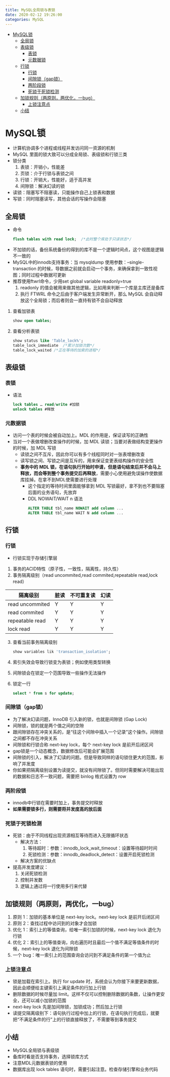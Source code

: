 ```yaml
---
title: MySQL全局锁与表锁
date: 2020-02-12 19:26:00
categories: MySQL
---
```

<!-- TOC START min:1 max:3 link:true asterisk:false update:true -->
- [MySQL锁](#mysql锁)
  - [全局锁](#全局锁)
  - [表级锁](#表级锁)
    - [表锁](#表锁)
    - [元数据锁](#元数据锁)
  - [行锁](#行锁)
    - [行锁](#行锁-1)
    - [间隙锁（gap锁）](#间隙锁gap锁)
    - [两阶段锁](#两阶段锁)
    - [死锁于死锁检测](#死锁于死锁检测)
  - [加锁规则（两原则，两优化，一bug）](#加锁规则两原则两优化一bug)
    - [上锁注意点](#上锁注意点)
  - [小结](#小结)
<!-- TOC END -->
<!--more-->

# MySQL锁
- 计算机协调多个进程或线程并发访问同一资源的机制
- MySQL 里面的锁大致可以分成全局锁、表级锁和行锁三类
- 锁分类
  1. 表锁：开销小，性能差
  2. 页锁：介于行锁与表锁之间
  3. 行锁：开销大，性能好，适于高并发
  4. 间隙锁：解决幻读的锁
- 读锁：阻塞写不阻塞读，只能操作自己上锁表和数据
- 写锁：同时阻塞读写，其他会话的写操作会阻塞

## 全局锁
- 命令
  ```sql
  flush tables with read lock;  /*此时整个库处于只读状态*/
  ```
- 不加锁的话，备份系统备份的得到的库不是一个逻辑时间点，这个视图是逻辑不一致的
- MySQL中的innodb支持事务：当 mysqldump 使用参数：–single-transaction 的时候，导数据之前就会启动一个事务，来确保拿到一致性视图；同时过程中数据可更新
- 推荐使用ftwrl命令，少用set global variable readonly=true
  1. readonly 的值会被用来做其他逻辑，比如用来判断一个库是主库还是备库
  2. 执行 FTWRL 命令之后由于客户端发生异常断开，那么 MySQL 会自动释放这个全局锁；而后者则会一直持有锁不会自动释放

1. 查看加锁表
    ```sql
    show open tables;
    ```
2.  查看分析表锁
    ```sql
    show status like 'Table_lock%';
    table_lock_immediate  /*累计加锁次数*/
    table_lock_waited /*正在等待的加索的进程*/
    ```

## 表级锁

### 表锁
- 语法
  ```sql
  lock tables … read/write #加锁
  unlock tables #释放
  ```

### 元数据锁
- 访问一个表的时候会被自动加上。MDL 的作用是，保证读写的正确性
- 当对一个表做增删改查操作的时候，加 MDL 读锁；当要对表做结构变更操作的时候，加 MDL 写锁
  - 读锁之间不互斥，因此你可以有多个线程同时对一张表增删改查
  - 读写锁之间、写锁之间是互斥的，用来保证变更表结构操作的安全性
  - **事务中的 MDL 锁，在语句执行开始时申请，但是语句结束后并不会马上释放，而会等到整个事务提交后再释放**，需要小心使用避免误操作使数据库挂掉。在拿不到MDL使需要进行处理
    - 这个指定的等待时间里面能够拿到 MDL 写锁最好，拿不到也不要阻塞后面的业务语句，先放弃
    - DDL NOWAIT/WAIT n 语法
      ```sql
      ALTER TABLE tbl_name NOWAIT add column ...
      ALTER TABLE tbl_name WAIT N add column ...
      ```

## 行锁

### 行锁
- 行锁实现于存储引擎层
1. 事务的ACID特性（原子性，一致性，隔离性，持久性）
2. 事务隔离级别（read uncommited,read commited,repeatable read,lock read）

  隔离级别|脏读|不可重复读|幻读
  ---|---|---|---
  read uncommited | Y | Y | Y
  read commited | Y | Y| Y
  repeatable read | Y | Y | Y
  lock read | Y | Y | Y

3. 查看当前事务隔离级别
    ```sql
    show variables lik 'transaction_isolation';
    ```

4. 索引失效会导致行锁变为表锁；例如使用类型转换
5. 间隙锁会在锁定一个范围导致一些操作无法操作
6. 锁定一行
    ```sql
    select * from s for update;
    ```

### 间隙锁（gap锁）
- 为了解决幻读问题，InnoDB 引入新的锁，也就是间隙锁 (Gap Lock)
- 间隙锁，锁的就是两个值之间的空隙
- 跟间隙锁存在冲突关系的，是“往这个间隙中插入一个记录”这个操作。间隙锁之间都不存在冲突关系
- 间隙锁和行锁合称 next-key lock，每个 next-key lock 是前开后闭区间
- gap锁是一个动态概念，数据修改后可能会扩展范围
- 间隙锁的引入，解决了幻读的问题。但是导致同样的语句锁住更大的范围，影响了并发度
- 你如果把隔离级别设置为读提交，就没有间隙锁了。但同时需要解决可能出现的数据和日志不一致问题，需要把 binlog 格式设置为 row

### 两阶段锁
- innodb中行锁在需要时加上，事务提交时释放
- **如果需要锁多行，则需要将并发度高的放后面**

### 死锁于死锁检测
- 死锁：由于不同线程出现资源相互等待而进入无限循环状态
  - 解决方法：
    1. 等待超时：参数：innodb_lock_wait_timeout：设置等待超时时间
    2. 死锁检测：参数：innodb_deadlock_detect：设置开启死锁检测
  - 解决方案的优缺点
- 提高并发度建议：
  1. 关闭死锁检测
  2. 控制并发数
  3. 逻辑上通过将一行使用多行来代替

## 加锁规则（两原则，两优化，一bug）
1.  原则 1：加锁的基本单位是 next-key lock。next-key lock 是前开后闭区间
2.  原则 2：查找过程中访问到的对象才会加锁
3.  优化 1：索引上的等值查询，给唯一索引加锁的时候，next-key lock 退化为行锁
4.  优化 2：索引上的等值查询，向右遍历时且最后一个值不满足等值条件的时候，next-key lock 退化为间隙锁
5.  一个 bug：唯一索引上的范围查询会访问到不满足条件的第一个值为止

### 上锁注意点
- 锁是加载在索引上。执行 for update 时，系统会认为你接下来要更新数据，因此会顺便给主键索引上满足条件的行加上行锁
- 删除数据的时候尽量加 limit。这样不仅可以控制删除数据的条数，让操作更安全，还可以减小加锁的范围
- next-key lock 先是加间隙锁，加锁成功；然后加上行锁
- 读提交隔离级别下：语句执行过程中加上的行锁，在语句执行完成后，就要把“不满足条件的行”上的行锁直接释放了，不需要等到事务提交

## 小结
- MySQL全局锁与表级锁
- 备库时看是否支持事务，选择锁库方式
- 注意MDL元数据表锁的使用
- 数据库出现 lock tables 语句时，需要引起注意。检查存储引擎和业务代码
